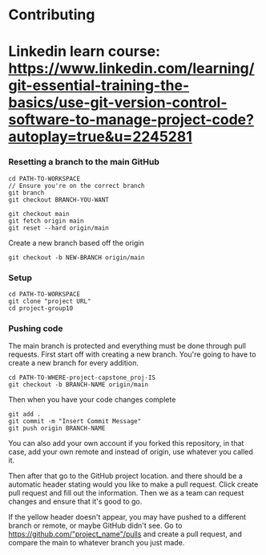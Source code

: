 # Contributing

# Linkedin learn course: https://www.linkedin.com/learning/git-essential-training-the-basics/use-git-version-control-software-to-manage-project-code?autoplay=true&u=2245281

### Resetting a branch to the main GitHub

```
cd PATH-TO-WORKSPACE
// Ensure you're on the correct branch
git branch
git checkout BRANCH-YOU-WANT
```

```
git checkout main
git fetch origin main
git reset --hard origin/main
```

Create a new branch based off the origin

```
git checkout -b NEW-BRANCH origin/main
```

### Setup

```
cd PATH-TO-WORKSPACE
git clone "project URL"
cd project-group10
```

### Pushing code

The main branch is protected and everything must be done through pull requests.
First start off with creating a new branch. You're going to have to create a new branch for every addition.

```
cd PATH-TO-WHERE-project-capstone_proj-IS
git checkout -b BRANCH-NAME origin/main
```

Then when you have your code changes complete

```
git add .
git commit -m "Insert Commit Message"
git push origin BRANCH-NAME
```

You can also add your own account if you forked this repository, in that case,
add your own remote and instead of origin, use whatever you called it.

Then after that go to the GitHub project location.
and there should be a automatic header stating would you like to make a pull request.
Click create pull request and fill out the information.
Then we as a team can request changes and ensure that it's good to go.

If the yellow header doesn't appear, you may have pushed to a different branch or remote, or maybe GitHub didn't see.
Go to https://github.com/"project_name"/pulls and create a pull request, and compare the main to whatever branch you just made.

